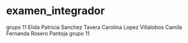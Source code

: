 # examen_integrador
grupo 11
Elida Patricia Sanchez Tavera
Carolina Lopez Villalobos
Camila Fernanda Rosero Pantoja
grupo 11